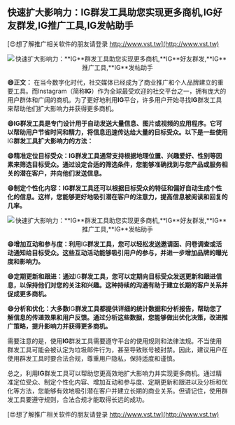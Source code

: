 ## **快速扩大影响力：**IG**群发工具助您实现更多商机,**IG**好友群发,**IG**推广工具,**IG**发帖助手**

[😍想了解推广相关软件的朋友请登录 http://www.vst.tw](http://www.vst.tw)

 <center><img src="https://vst.tw/MP4/tuiguang/png/3.png" alt="快速扩大影响力：**IG**群发工具助您实现更多商机,**IG**好友群发,**IG**推广工具,**IG**发帖助手"></center>

**😄正文：**
在当今数字化时代，社交媒体已经成为了商业推广和个人品牌建立的重要工具。而Instagram（简称**IG**）作为全球最受欢迎的社交平台之一，拥有庞大的用户群体和广阔的商机。为了更好地利用**IG**平台，许多用户开始寻找**IG**群发工具来帮助他们扩大影响力并获得更多商机。

**😄**IG**群发工具是专门设计用于自动发送大量信息、图片或视频的应用程序。它可以帮助用户节省时间和精力，将信息迅速传达给大量的目标受众。以下是一些使用**IG**群发工具扩大影响力的方法：**

**😄精准定位目标受众：**IG**群发工具通常支持根据地理位置、兴趣爱好、性别等因素来筛选目标受众。通过设定合适的筛选条件，您能够准确找到与您产品或服务相关的潜在客户，并向他们发送信息。**

**😄制定个性化内容：**IG**群发工具还可以根据目标受众的特征和偏好自动生成个性化的信息。这样，您能够更好地吸引潜在客户的注意力，提高信息被阅读和回复的几率。**

 <center><img src="https://vst.tw/MP4/tuiguang/png/7.png" alt="快速扩大影响力：**IG**群发工具助您实现更多商机,**IG**好友群发,**IG**推广工具,**IG**发帖助手"></center>

**😄增加互动和参与度：利用**IG**群发工具，您可以轻松发送邀请函、问卷调查或活动通知给目标受众。这些互动活动能够吸引用户的参与，并进一步增加品牌的曝光度和影响力。**

**😄定期更新和跟进：通过**IG**群发工具，您可以定期向目标受众发送更新和跟进信息，以保持他们对您的关注和兴趣。这种持续的沟通有助于建立长期的客户关系并促成更多商机。**

**😄分析和优化：大多数**IG**群发工具都提供详细的统计数据和分析报告，帮助您了解信息的传递效果和用户反馈。通过分析这些数据，您能够做出优化决策，改进推广策略，提升影响力并获得更多商机。**

需要注意的是，使用**IG**群发工具需要遵守平台的使用规则和法律法规。不当使用群发工具可能会被认定为垃圾邮件行为，甚至导致账号被封禁。因此，建议用户在使用群发工具时要合法合规，尊重用户隐私，保持适度和谨慎。

总之，利用**IG**群发工具可以帮助您更高效地扩大影响力并实现更多商机。通过精准定位受众、制定个性化内容、增加互动和参与度、定期更新和跟进以及分析和优化等方法，您能够有效地吸引潜在客户并建立长期的商业关系。但请记住，使用群发工具要遵守规则，合法合规才能取得长远的成功。

[😍想了解推广相关软件的朋友请登录 http://www.vst.tw](http://www.vst.tw)



